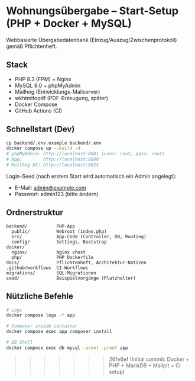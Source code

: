 # Wohnungsübergabe – Start-Setup (PHP + Docker + MySQL)

Webbasierte Übergabedatenbank (Einzug/Auszug/Zwischenprotokoll) gemäß Pflichtenheft.

## Stack
- PHP 8.3 (FPM) + Nginx
- MySQL 8.0 + phpMyAdmin
- Mailhog (Entwicklungs-Mailserver)
- wkhtmltopdf (PDF-Erzeugung, später)
- Docker Compose
- GitHub Actions (CI)

## Schnellstart (Dev)
```bash
cp backend/.env.example backend/.env
docker compose up --build -d
# phpMyAdmin: http://localhost:8081 (user: root, pass: root)
# App:        http://localhost:8080
# Mailhog UI: http://localhost:8025
```
Login-Seed (nach erstem Start wird automatisch ein Admin angelegt):
- E-Mail: admin@example.com
- Passwort: admin123 (bitte ändern)

## Ordnerstruktur
```
backend/           PHP-App
  public/          Webroot (index.php)
  src/             App-Code (Controller, DB, Routing)
  config/          Settings, Bootstrap
docker/
  nginx/           Nginx vhost
  php/             PHP Dockerfile
docs/              Pflichtenheft, Architektur-Notizen
.github/workflows  CI-Workflows
migrations/        SQL-Migrationen
seed/              Beispielvorgänge (Platzhalter)
```

## Nützliche Befehle
```bash
# Logs
docker compose logs -f app

# Composer inside container
docker compose exec app composer install

# DB Shell
docker compose exec db mysql -uroot -proot app
```
>>>>>>> 26fe6ef (Initial commit: Docker + PHP + MariaDB + Mailpit + CI setup)
